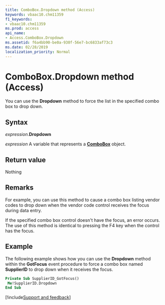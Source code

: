 ```yaml
---
title: ComboBox.Dropdown method (Access)
keywords: vbaac10.chm11359
f1_keywords:
- vbaac10.chm11359
ms.prod: access
api_name:
- Access.ComboBox.Dropdown
ms.assetid: f6a4bb90-be0a-930f-56e7-bc6833af73c3
ms.date: 02/28/2019
localization_priority: Normal
---
```



# ComboBox.Dropdown method (Access)

You can use the **Dropdown** method to force the list in the specified combo box to drop down.


## Syntax

_expression_.**Dropdown**

_expression_ A variable that represents a **[ComboBox](Access.ComboBox.md)** object.


## Return value

Nothing


## Remarks

For example, you can use this method to cause a combo box listing vendor codes to drop down when the vendor code control receives the focus during data entry.

If the specified combo box control doesn't have the focus, an error occurs. The use of this method is identical to pressing the F4 key when the control has the focus.


## Example

The following example shows how you can use the **Dropdown** method within the **GotFocus** event procedure to force a combo box named **SupplierID** to drop down when it receives the focus.

```vb
Private Sub SupplierID_GotFocus() 
 Me!SupplierID.Dropdown 
End Sub
```




[!include[Support and feedback](~/includes/feedback-boilerplate.md)]
